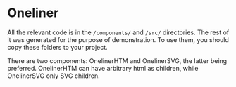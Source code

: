 # Oneliner

All the relevant code is in the `/components/` and `/src/` directories. The rest of it was generated for the purpose of demonstration. To use them, you should copy these folders to your project.

There are two components: OnelinerHTM and OnelinerSVG, the latter being preferred. OnelinerHTM can have arbitrary html as children, while OnelinerSVG only SVG children.
